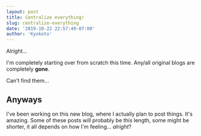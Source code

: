 ```yaml
---
layout: post
title: Centralize everything!
slug: centralize-everything
date: '2019-10-22 22:57:49-07:00'
author: 'Kyokoto'
---
```



Alright...

I'm completely starting over from scratch this time. Any/all original blogs are completely **gone**.

Can't find them...

Anyways
----
I've been working on this new blog, where I actually plan to post things. It's amazing. Some of these posts will probably be this length, some might be shorter, it all depends on how I'm feeling... *alright*?